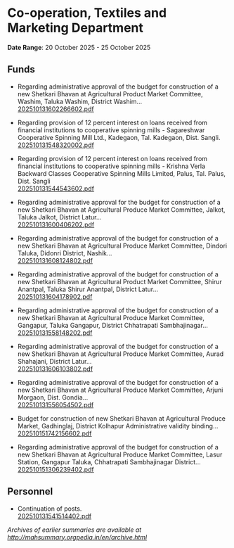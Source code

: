 # Co-operation, Textiles and Marketing Department

**Date Range**: 20 October 2025 - 25 October 2025


## Funds
- Regarding administrative approval of the budget for construction of a new Shetkari Bhavan at Agricultural Product Market Committee, Washim, Taluka Washim, District Washim...\
  [202510131602266602.pdf](https://gr.maharashtra.gov.in/Site/Upload/Government%20Resolutions/English/202510131602266602.pdf)

- Regarding provision of 12 percent interest on loans received from financial institutions to cooperative spinning mills - Sagareshwar Cooperative Spinning Mill Ltd., Kadegaon, Tal. Kadegaon, Dist. Sangli.\
  [202510131548320002.pdf](https://gr.maharashtra.gov.in/Site/Upload/Government%20Resolutions/English/202510131548320002.pdf)

- Regarding provision of 12 percent interest on loans received from financial institutions to cooperative spinning mills - Krishna Verla Backward Classes Cooperative Spinning Mills Limited, Palus, Tal. Palus, Dist. Sangli\
  [202510131544543602.pdf](https://gr.maharashtra.gov.in/Site/Upload/Government%20Resolutions/English/202510131544543602.pdf)

- Regarding administrative approval for the budget for construction of a new Shetkari Bhavan at Agricultural Produce Market Committee, Jalkot, Taluka Jalkot, District Latur...\
  [202510131600406202.pdf](https://gr.maharashtra.gov.in/Site/Upload/Government%20Resolutions/English/202510131600406202.pdf)

- Regarding administrative approval of the budget for construction of a new Shetkari Bhavan at Agricultural Produce Market Committee, Dindori Taluka, Didonri District, Nashik...\
  [202510131608124802.pdf](https://gr.maharashtra.gov.in/Site/Upload/Government%20Resolutions/English/202510131608124802.pdf)

- Regarding administrative approval of the budget for construction of a new Shetkari Bhavan at Agricultural Product Market Committee, Shirur Anantpal, Taluka Shirur Anantpal, District Latur...\
  [202510131604178902.pdf](https://gr.maharashtra.gov.in/Site/Upload/Government%20Resolutions/English/202510131604178902.pdf)

- Regarding administrative approval of the budget for construction of a new Shetkari Bhavan at Agricultural Produce Market Committee, Gangapur, Taluka Gangapur, District Chhatrapati Sambhajinagar...\
  [202510131558148202.pdf](https://gr.maharashtra.gov.in/Site/Upload/Government%20Resolutions/English/202510131558148202.pdf)

- Regarding administrative approval of the budget for construction of a new Shetkari Bhavan at Agricultural Produce Market Committee, Aurad Shahajani, District Latur...\
  [202510131606103802.pdf](https://gr.maharashtra.gov.in/Site/Upload/Government%20Resolutions/English/202510131606103802.pdf)

- Regarding administrative approval of the budget for construction of a new Shetkari Bhavan at Agricultural Produce Market Committee, Arjuni Morgaon, Dist. Gondia...\
  [202510131556054502.pdf](https://gr.maharashtra.gov.in/Site/Upload/Government%20Resolutions/English/202510131556054502.pdf)

- Budget for construction of new Shetkari Bhavan at Agricultural Produce Market, Gadhinglaj, District Kolhapur Administrative validity binding...\
  [202510151742156602.pdf](https://gr.maharashtra.gov.in/Site/Upload/Government%20Resolutions/English/202510151742156602.pdf)

- Regarding administrative approval of the budget for construction of a new Shetkari Bhavan at Agricultural Produce Market Committee, Lasur Station, Gangapur Taluka, Chhatrapati Sambhajinagar District...\
  [202510151306239402.pdf](https://gr.maharashtra.gov.in/Site/Upload/Government%20Resolutions/English/202510151306239402.pdf)

## Personnel
- Continuation of posts.\
  [202510131541514402.pdf](https://gr.maharashtra.gov.in/Site/Upload/Government%20Resolutions/English/202510131541514402.pdf)


*Archives of earlier summaries are available at http://mahsummary.orgpedia.in/en/archive.html*